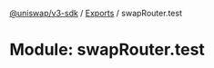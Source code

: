 [@uniswap/v3-sdk](../README.md) / [Exports](../modules.md) / swapRouter.test

# Module: swapRouter.test

